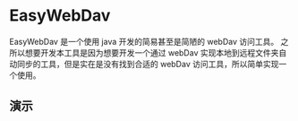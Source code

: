 # EasyWebDav
EasyWebDav 是一个使用 java 开发的简易甚至是简陋的 webDav 访问工具。
之所以想要开发本工具是因为想要开发一个通过 webDav 实现本地到远程文件夹自动同步的工具，但是实在是没有找到合适的 webDav 访问工具，所以简单实现一个使用。

## 演示
